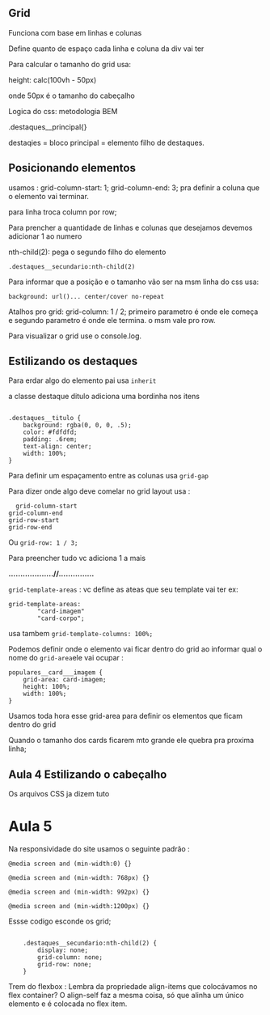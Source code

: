 ## Grid

Funciona com base em linhas e colunas


Define quanto de espaço cada linha e coluna da div vai ter


Para calcular o tamanho do grid usa:

height: calc(100vh - 50px)

onde 50px é o tamanho do cabeçalho




Logica do css: metodologia BEM

.destaques__principal{}

destaqies = bloco
principal = elemento filho de destaques.


## Posicionando elementos


usamos : grid-column-start: 1;
grid-column-end: 3; pra definir a coluna que o elemento vai terminar.


para linha troca column por row;

Para prencher a quantidade de linhas e colunas que desejamos devemos adicionar 1 ao numero


nth-child(2): pega o segundo filho do elemento

`.destaques__secundario:nth-child(2)`

Para informar que a posição e o tamanho vão ser na msm linha do css usa:

`background: url()... center/cover no-repeat`

Atalhos pro grid: grid-column: 1 / 2;
primeiro parametro é onde ele começa e segundo parametro é onde ele termina. o msm vale pro row.

Para visualizar o grid use o console.log.


## Estilizando os destaques

Para erdar algo do elemento pai usa `inherit`

a classe  destaque ditulo adiciona uma bordinha nos itens
```

.destaques__titulo {
    background: rgba(0, 0, 0, .5);
    color: #fdfdfd;
    padding: .6rem;
    text-align: center;
    width: 100%;
}

```
Para definir um espaçamento entre as colunas usa `grid-gap`

Para dizer onde algo deve comelar no grid layout usa :

```
  grid-column-start
grid-column-end
grid-row-start
grid-row-end
```
Ou  `grid-row: 1 / 3;`

Para preencher tudo vc adiciona 1 a mais

**...................//...............**

`grid-template-areas` : vc define as ateas que seu template vai ter ex:

```
grid-template-areas:
        "card-imagem"
        "card-corpo";
```
usa tambem `grid-template-columns: 100%;`

Podemos definir onde o elemento vai ficar dentro do grid ao informar qual o nome do `grid-area`ele vai ocupar :

```
populares__card___imagem {
    grid-area: card-imagem;
    height: 100%;
    width: 100%;
}
```

Usamos toda hora esse grid-area para definir os elementos que ficam dentro do grid


Quando o tamanho dos cards ficarem mto grande ele quebra pra proxima linha;

## Aula 4 Estilizando o cabeçalho

Os arquivos CSS ja dizem tuto


# Aula 5

Na responsividade do site usamos o seguinte padrão :

```
@media screen and (min-width:0) {}

@media screen and (min-width: 768px) {}

@media screen and (min-width: 992px) {}

@media screen and (min-width:1200px) {}

```

Essse codigo esconde os grid;
```

    .destaques__secundario:nth-child(2) {
        display: none;
        grid-column: none;
        grid-row: none;
    }
```
Trem do flexbox :
Lembra da propriedade align-items que colocávamos no flex container? O align-self faz a mesma coisa, só que alinha um único elemento e é colocada no flex item.
